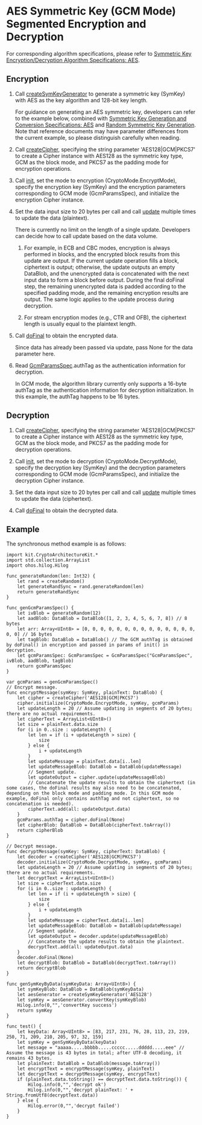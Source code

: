 # AES Symmetric Key (GCM Mode) Segmented Encryption and Decryption

For corresponding algorithm specifications, please refer to [Symmetric Key Encryption/Decryption Algorithm Specifications: AES](./cj-crypto-sym-encrypt-decrypt-spec.md#aes).

## Encryption

1. Call [createSymKeyGenerator](../../../../API_Reference/source_en/CryptoArchitectureKit/cj-apis-crypto.md#func-createsymkeygeneratorstring) to generate a symmetric key (SymKey) with AES as the key algorithm and 128-bit key length.

   For guidance on generating an AES symmetric key, developers can refer to the example below, combined with [Symmetric Key Generation and Conversion Specifications: AES](./cj-crypto-sym-key-generation-conversion-spec.md#aes) and [Random Symmetric Key Generation](./cj-crypto-generate-sym-key-randomly.md). Note that reference documents may have parameter differences from the current example, so please distinguish carefully when reading.

2. Call [createCipher](../../../../API_Reference/source_en/CryptoArchitectureKit/cj-apis-crypto.md#func-createcipherstring), specifying the string parameter 'AES128|GCM|PKCS7' to create a Cipher instance with AES128 as the symmetric key type, GCM as the block mode, and PKCS7 as the padding mode for encryption operations.

3. Call [init](../../../../API_Reference/source_en/CryptoArchitectureKit/cj-apis-crypto.md#func-initcryptomode-key-paramsspec), set the mode to encryption (CryptoMode.EncryptMode), specify the encryption key (SymKey) and the encryption parameters corresponding to GCM mode (GcmParamsSpec), and initialize the encryption Cipher instance.

4. Set the data input size to 20 bytes per call and call [update](../../../../API_Reference/source_en/CryptoArchitectureKit/cj-apis-crypto.md#func-updatedatablob) multiple times to update the data (plaintext).

   There is currently no limit on the length of a single update. Developers can decide how to call update based on the data volume.

      1) For example, in ECB and CBC modes, encryption is always performed in blocks, and the encrypted block results from this update are output. If the current update operation fills a block, ciphertext is output; otherwise, the update outputs an empty DataBlob, and the unencrypted data is concatenated with the next input data to form a block before output. During the final doFinal step, the remaining unencrypted data is padded according to the specified padding mode, and the remaining encryption results are output. The same logic applies to the update process during decryption.

      2) For stream encryption modes (e.g., CTR and OFB), the ciphertext length is usually equal to the plaintext length.

5. Call [doFinal](../../../../API_Reference/source_en/CryptoArchitectureKit/cj-apis-crypto.md#func-dofinaldatablob) to obtain the encrypted data.

   Since data has already been passed via update, pass None for the data parameter here.

6. Read [GcmParamsSpec](../../../../API_Reference/source_en/CryptoArchitectureKit/cj-apis-crypto.md#struct-gcmparamsspec).authTag as the authentication information for decryption.

   In GCM mode, the algorithm library currently only supports a 16-byte authTag as the authentication information for decryption initialization. In this example, the authTag happens to be 16 bytes.

## Decryption

1. Call [createCipher](../../../../API_Reference/source_en/CryptoArchitectureKit/cj-apis-crypto.md#func-createcipherstring), specifying the string parameter 'AES128|GCM|PKCS7' to create a Cipher instance with AES128 as the symmetric key type, GCM as the block mode, and PKCS7 as the padding mode for decryption operations.

2. Call [init](../../../../API_Reference/source_en/CryptoArchitectureKit/cj-apis-crypto.md#func-initcryptomode-key-paramsspec), set the mode to decryption (CryptoMode.DecryptMode), specify the decryption key (SymKey) and the decryption parameters corresponding to GCM mode (GcmParamsSpec), and initialize the decryption Cipher instance.

3. Set the data input size to 20 bytes per call and call [update](../../../../API_Reference/source_en/CryptoArchitectureKit/cj-apis-crypto.md#func-updatedatablob) multiple times to update the data (ciphertext).

4. Call [doFinal](../../../../API_Reference/source_en/CryptoArchitectureKit/cj-apis-crypto.md#func-dofinaldatablob) to obtain the decrypted data.

## Example

The synchronous method example is as follows:

<!-- compile -->

```cangjie
import kit.CryptoArchitectureKit.*
import std.collection.ArrayList
import ohos.hilog.Hilog

func generateRandom(len: Int32) {
    let rand = createRandom()
    let generateRandSync = rand.generateRandom(len)
    return generateRandSync
}

func genGcmParamsSpec() {
    let ivBlob = generateRandom(12)
    let aadBlob: DataBlob = DataBlob([1, 2, 3, 4, 5, 6, 7, 8]) // 8 bytes
    let arr: Array<UInt8> = [0, 0, 0, 0, 0, 0, 0, 0, 0, 0, 0, 0, 0, 0, 0, 0] // 16 bytes
    let tagBlob: DataBlob = DataBlob() // The GCM authTag is obtained by doFinal() in encryption and passed in params of init() in decryption.
    let gcmParamsSpec: GcmParamsSpec = GcmParamsSpec("GcmParamsSpec", ivBlob, aadBlob, tagBlob)
    return gcmParamsSpec
}

var gcmParams = genGcmParamsSpec()
// Encrypt message.
func encryptMessage(symKey: SymKey, plainText: DataBlob) {
    let cipher = createCipher('AES128|GCM|PKCS7')
    cipher.initialize(CryptoMode.EncryptMode, symKey, gcmParams)
    let updateLength = 20 // Assume updating in segments of 20 bytes; there are no actual requirements.
    let cipherText = ArrayList<UInt8>()
    let size = plainText.data.size
    for (i in 0..size : updateLength) {
        let len = if (i + updateLength > size) {
            size
        } else {
            i + updateLength
        }
        let updateMessage = plainText.data[i..len]
        let updateMessageBlob: DataBlob = DataBlob(updateMessage)
        // Segment update.
        let updateOutput = cipher.update(updateMessageBlob)
        // Concatenate the update results to obtain the ciphertext (in some cases, the doFinal results may also need to be concatenated, depending on the block mode and padding mode. In this GCM mode example, doFinal only contains authTag and not ciphertext, so no concatenation is needed).
        cipherText.add(all: updateOutput.data)
    }
    gcmParams.authTag = cipher.doFinal(None)
    let cipherBlob: DataBlob = DataBlob(cipherText.toArray())
    return cipherBlob
}

// Decrypt message.
func decryptMessage(symKey: SymKey, cipherText: DataBlob) {
    let decoder = createCipher('AES128|GCM|PKCS7')
    decoder.initialize(CryptoMode.DecryptMode, symKey, gcmParams)
    let updateLength = 20 // Assume updating in segments of 20 bytes; there are no actual requirements.
    let decryptText = ArrayList<UInt8>()
    let size = cipherText.data.size
    for (i in 0..size : updateLength) {
        let len = if (i + updateLength > size) {
            size
        } else {
            i + updateLength
        }
        let updateMessage = cipherText.data[i..len]
        let updateMessageBlob: DataBlob = DataBlob(updateMessage)
        // Segment update.
        let updateOutput = decoder.update(updateMessageBlob)
        // Concatenate the update results to obtain the plaintext.
        decryptText.add(all: updateOutput.data)
    }
    decoder.doFinal(None)
    let decryptBlob: DataBlob = DataBlob(decryptText.toArray())
    return decryptBlob
}

func genSymKeyByData(symKeyData: Array<UInt8>) {
    let symKeyBlob: DataBlob = DataBlob(symKeyData)
    let aesGenerator = createSymKeyGenerator('AES128')
    let symKey = aesGenerator.convertKey(symKeyBlob)
    Hilog.info(0,"",'convertKey success')
    return symKey
}

func test() {
    let keyData: Array<UInt8> = [83, 217, 231, 76, 28, 113, 23, 219, 250, 71, 209, 210, 205, 97, 32, 159]
    let symKey = genSymKeyByData(keyData)
    let message = "aaaaa.....bbbbb.....ccccc.....ddddd.....eee" // Assume the message is 43 bytes in total; after UTF-8 decoding, it remains 43 bytes.
    let plainText: DataBlob = DataBlob(message.toArray())
    let encryptText = encryptMessage(symKey, plainText)
    let decryptText = decryptMessage(symKey, encryptText)
    if (plainText.data.toString() == decryptText.data.toString()) {
        Hilog.info(0,"",'decrypt ok')
        Hilog.info(0,"",'decrypt plainText: ' + String.fromUtf8(decryptText.data))
    } else {
        Hilog.error(0,"",'decrypt failed')
    }
}
```